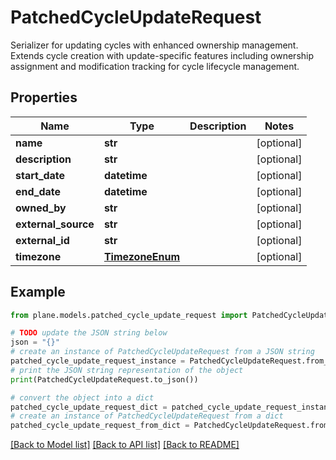 # PatchedCycleUpdateRequest

Serializer for updating cycles with enhanced ownership management.  Extends cycle creation with update-specific features including ownership assignment and modification tracking for cycle lifecycle management.

## Properties

Name | Type | Description | Notes
------------ | ------------- | ------------- | -------------
**name** | **str** |  | [optional] 
**description** | **str** |  | [optional] 
**start_date** | **datetime** |  | [optional] 
**end_date** | **datetime** |  | [optional] 
**owned_by** | **str** |  | [optional] 
**external_source** | **str** |  | [optional] 
**external_id** | **str** |  | [optional] 
**timezone** | [**TimezoneEnum**](TimezoneEnum.md) |  | [optional] 

## Example

```python
from plane.models.patched_cycle_update_request import PatchedCycleUpdateRequest

# TODO update the JSON string below
json = "{}"
# create an instance of PatchedCycleUpdateRequest from a JSON string
patched_cycle_update_request_instance = PatchedCycleUpdateRequest.from_json(json)
# print the JSON string representation of the object
print(PatchedCycleUpdateRequest.to_json())

# convert the object into a dict
patched_cycle_update_request_dict = patched_cycle_update_request_instance.to_dict()
# create an instance of PatchedCycleUpdateRequest from a dict
patched_cycle_update_request_from_dict = PatchedCycleUpdateRequest.from_dict(patched_cycle_update_request_dict)
```
[[Back to Model list]](../README.md#documentation-for-models) [[Back to API list]](../README.md#documentation-for-api-endpoints) [[Back to README]](../README.md)


